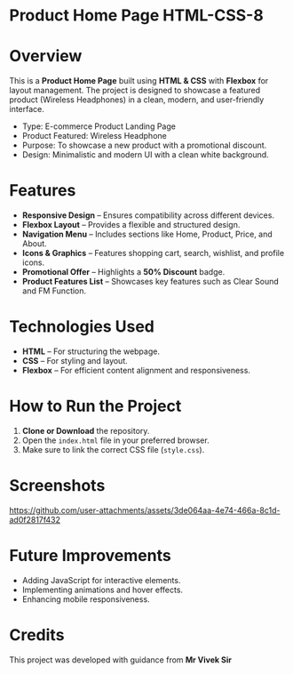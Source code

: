 # Product Home Page HTML-CSS-8

# Overview
This is a **Product Home Page** built using **HTML & CSS** with **Flexbox** for layout management. 
The project is designed to showcase a featured product (Wireless Headphones) in a clean, modern, and user-friendly interface.
* Type: E-commerce Product Landing Page
* Product Featured: Wireless Headphone
* Purpose: To showcase a new product with a promotional discount.
* Design: Minimalistic and modern UI with a clean white background.

# Features
- **Responsive Design** – Ensures compatibility across different devices.
- **Flexbox Layout** – Provides a flexible and structured design.
- **Navigation Menu** – Includes sections like Home, Product, Price, and About.
- **Icons & Graphics** – Features shopping cart, search, wishlist, and profile icons.
- **Promotional Offer** – Highlights a **50% Discount** badge.
- **Product Features List** – Showcases key features such as Clear Sound and FM Function.

# Technologies Used
- **HTML** – For structuring the webpage.
- **CSS** – For styling and layout.
- **Flexbox** – For efficient content alignment and responsiveness.

# How to Run the Project
1. **Clone or Download** the repository.
2. Open the `index.html` file in your preferred browser.
3. Make sure to link the correct CSS file (`style.css`).

# Screenshots 


https://github.com/user-attachments/assets/3de064aa-4e74-466a-8c1d-ad0f2817f432

# Future Improvements
- Adding JavaScript for interactive elements.
- Implementing animations and hover effects.
- Enhancing mobile responsiveness.

# Credits
This project was developed with guidance from **Mr Vivek Sir**




